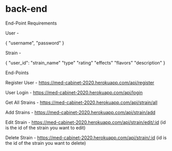 # back-end

End-Point Requirements 

User - 

  {
  "username",
  "password"
  }
  
Strain - 

  { 
  "user_id": 
  "strain_name"
  "type"
  "rating"
  "effects"
  "flavors"
  "description"
  }
  
  End-Points
  
  Register User - https://med-cabinet-2020.herokuapp.com/api/register
  
  User Login - https://med-cabinet-2020.herokuapp.com/api/login
  
  Get All Strains - https://med-cabinet-2020.herokuapp.com/api/strain/all
  
  Add Strains - https://med-cabinet-2020.herokuapp.com/api/strain/add
  
  Edit Strain - https://med-cabinet-2020.herokuapp.com/api/strain/edit/:id  (id is the id of the strain you want to edit)
  
  Delete Strain - https://med-cabinet-2020.herokuapp.com/api/strain/:id   (id is the id of the strain you want to delete)
